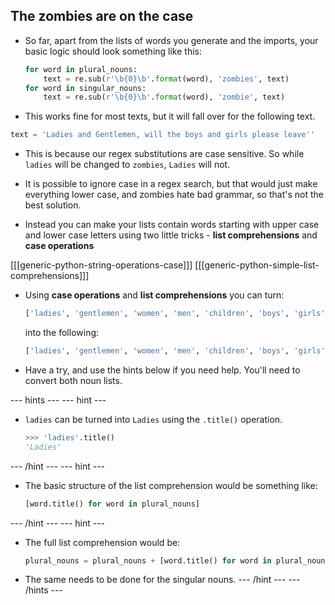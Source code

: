## The zombies are on the case

- So far, apart from the lists of words you generate and the imports, your basic logic should look something like this:

	```python
	for word in plural_nouns:
		text = re.sub(r'\b{0}\b'.format(word), 'zombies', text)
	for word in singular_nouns:
		text = re.sub(r'\b{0}\b'.format(word), 'zombie', text)
	```

- This works fine for most texts, but it will fall over for the following text.

```python
text = 'Ladies and Gentlemen, will the boys and girls please leave''
```

- This is because our regex substitutions are case sensitive. So while `ladies` will be changed to `zombies`, `Ladies` will not.

- It is possible to ignore case in a regex search, but that would just make everything lower case, and zombies hate bad grammar, so that's not the best solution.

- Instead you can make your lists contain words starting with upper case and lower case letters using two little tricks - **list comprehensions** and **case operations**

[[[generic-python-string-operations-case]]]
[[[generic-python-simple-list-comprehensions]]]

- Using **case operations** and **list comprehensions** you can turn:
  ```python
  ['ladies', 'gentlemen', 'women', 'men', 'children', 'boys', 'girls']
  ```
  into the following:
  ```python
  ['ladies', 'gentlemen', 'women', 'men', 'children', 'boys', 'girls', 'Ladies', 'Gentlemen', 'Women', 'Men', 'Children', 'Boys', 'Girls']
  ```
  
- Have a try, and use the hints below if you need help. You'll need to convert both noun lists.

--- hints --- --- hint ---
- `ladies` can be turned into `Ladies` using the `.title()` operation.
	```python
	>>> 'ladies'.title()
	'Ladies'
	```
--- /hint --- --- hint ---
- The basic structure of the list comprehension would be something like:

	```python
	[word.title() for word in plural_nouns]
	```
--- /hint --- --- hint ---
- The full list comprehension would be:
  ```python
  plural_nouns = plural_nouns + [word.title() for word in plural_nouns]
  ```
- The same needs to be done for the singular nouns.
--- /hint --- --- /hints ---
